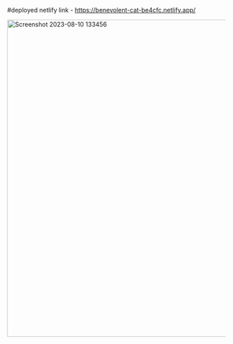 #deployed netlify link - https://benevolent-cat-be4cfc.netlify.app/

<img width="730" alt="Screenshot 2023-08-10 133456" src="https://github.com/Bavithran97/front-end/assets/133184385/167ffb34-01f0-432e-b48d-cfbfee504995">
